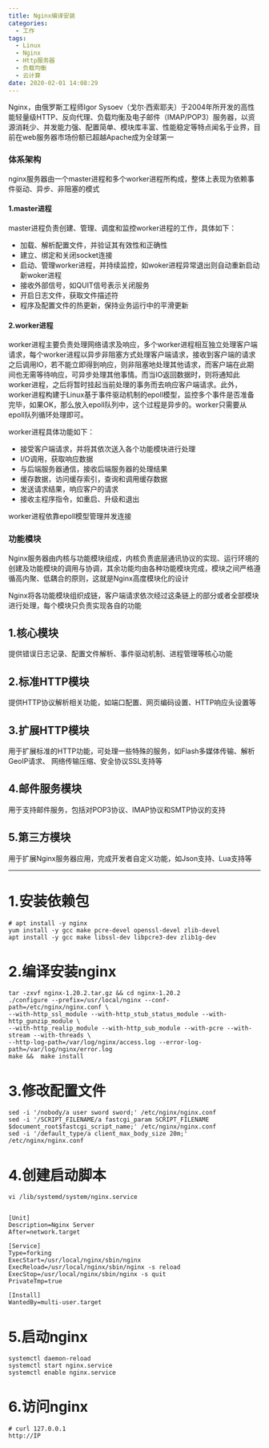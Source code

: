 ```yaml
---
title: Nginx编译安装
categories:
  - 工作
tags:
  - Linux
  - Nginx
  - Http服务器
  - 负载均衡
  - 云计算
date: 2020-02-01 14:08:29
---
```


Nginx，由俄罗斯工程师Igor Sysoev（戈尔·西索耶夫）于2004年所开发的高性能轻量级HTTP、反向代理、负载均衡及电子邮件（IMAP/POP3）服务器，以资源消耗少、并发能力强、配置简单、模块库丰富、性能稳定等特点闻名于业界，目前在web服务器市场份额已超越Apache成为全球第一

### 体系架构

nginx服务器由一个master进程和多个worker进程所构成，整体上表现为依赖事件驱动、异步、非阻塞的模式

#### 1.master进程

master进程负责创建、管理、调度和监控worker进程的工作，具体如下：

- 加载、解析配置文件，并验证其有效性和正确性
- 建立、绑定和关闭socket连接
- 启动、管理worker进程，并持续监控，如woker进程异常退出则自动重新启动新woker进程
- 接收外部信号，如QUIT信号表示关闭服务
- 开启日志文件，获取文件描述符
- 程序及配置文件的热更新，保持业务运行中的平滑更新

#### 2.worker进程

worker进程主要负责处理网络请求及响应，多个worker进程相互独立处理客户端请求，每个worker进程以异步非阻塞方式处理客户端请求，接收到客户端的请求之后调用IO，若不能立即得到响应，则非阻塞地处理其他请求，而客户端在此期间也无需等待响应，可异步处理其他事情。而当IO返回数据时，则将通知此worker进程，之后将暂时挂起当前处理的事务而去响应客户端请求。此外，worker进程构建于Linux基于事件驱动机制的epoll模型，监控多个事件是否准备完毕，如果OK，那么放入epoll队列中，这个过程是异步的。worker只需要从epoll队列循环处理即可。


worker进程具体功能如下：

- 接受客户端请求，并将其依次送入各个功能模块进行处理
- I/O调用，获取响应数据
- 与后端服务器通信，接收后端服务器的处理结果
- 缓存数据，访问缓存索引，查询和调用缓存数据
- 发送请求结果，响应客户的请求
- 接收主程序指令，如重启、升级和退出




worker进程依靠epoll模型管理并发连接

### 功能模块

Nginx服务器由内核与功能模块组成，内核负责底层通讯协议的实现、运行环境的创建及功能模块的调用与协调，其余功能均由各种功能模块完成，模块之间严格遵循高内聚、低耦合的原则，这就是Nginx高度模块化的设计

Nginx将各功能模块组织成链，客户端请求依次经过这条链上的部分或者全部模块进行处理，每个模块只负责实现各自的功能

## 1.核心模块

提供错误日志记录、配置文件解析、事件驱动机制、进程管理等核心功能

## 2.标准HTTP模块

提供HTTP协议解析相关功能，如端口配置、网页编码设置、HTTP响应头设置等

## 3.扩展HTTP模块

用于扩展标准的HTTP功能，可处理一些特殊的服务，如Flash多媒体传输、解析GeoIP请求、 网络传输压缩、安全协议SSL支持等

## 4.邮件服务模块

用于支持邮件服务，包括对POP3协议、IMAP协议和SMTP协议的支持

## 5.第三方模块

用于扩展Nginx服务器应用，完成开发者自定义功能，如Json支持、Lua支持等

---------

# 1.安装依赖包

    # apt install -y nginx
    yum install -y gcc make pcre-devel openssl-devel zlib-devel
    apt install -y gcc make libssl-dev libpcre3-dev zlib1g-dev

# 2.编译安装nginx

    tar -zxvf nginx-1.20.2.tar.gz && cd nginx-1.20.2
    ./configure --prefix=/usr/local/nginx --conf-path=/etc/nginx/nginx.conf \
    --with-http_ssl_module --with-http_stub_status_module --with-http_gunzip_module \
    --with-http_realip_module --with-http_sub_module --with-pcre --with-stream --with-threads \
    --http-log-path=/var/log/nginx/access.log --error-log-path=/var/log/nginx/error.log
    make &&  make install

# 3.修改配置文件

    sed -i '/nobody/a user sword sword;' /etc/nginx/nginx.conf
    sed -i '/SCRIPT_FILENAME/a fastcgi_param SCRIPT_FILENAME $document_root$fastcgi_script_name;' /etc/nginx/nginx.conf
    sed -i '/default_type/a client_max_body_size 20m;' /etc/nginx/nginx.conf

# 4.创建启动脚本

    vi /lib/systemd/system/nginx.service


    [Unit]
    Description=Nginx Server
    After=network.target

    [Service]
    Type=forking
    ExecStart=/usr/local/nginx/sbin/nginx
    ExecReload=/usr/local/nginx/sbin/nginx -s reload
    ExecStop=/usr/local/nginx/sbin/nginx -s quit
    PrivateTmp=true

    [Install]
    WantedBy=multi-user.target

# 5.启动nginx

    systemctl daemon-reload
    systemctl start nginx.service
    systemctl enable nginx.service

# 6.访问nginx

    # curl 127.0.0.1
    http://IP